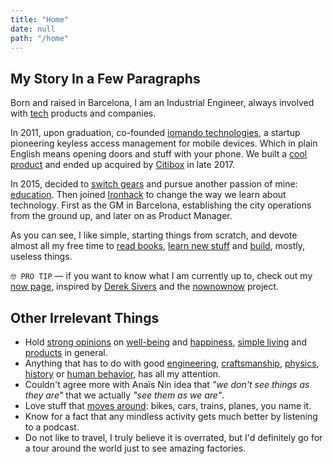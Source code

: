 ```yaml
---
title: "Home"
date: null
path: "/home"
---
```


## My Story In a Few Paragraphs
Born and raised in Barcelona, I am an Industrial Engineer, always involved with [tech](/tags/tech) products and companies.

In 2011, upon graduation, co-founded [iomando technologies](/iomando), a startup pioneering keyless access management for mobile devices. Which in plain English means opening doors and stuff with your phone. We built a [cool product](/iomando) and ended up acquired by [Citibox](https://citibox.com/) in late 2017.

In 2015, decided to [switch gears](/blog/2015/stepping-down) and pursue another passion of mine: [education](/tags/education). Then joined [Ironhack](/ironhack) to change the way we learn about technology. First as the GM in Barcelona, establishing the city operations from the ground up, and later on as Product Manager.

As you can see, I like simple, starting things from scratch, and devote almost all my free time to [read books](/books), [learn new stuff](/blog/2018/udacity-dand) and [build](https://github.com/MarcCollado), mostly, useless things.

`🤓 PRO TIP` — if you want to know what I am currently up to, check out my [now page](/now), inspired by [Derek Sivers](https://sivers.org/) and the [nownownow](https://nownownow.com/) project.


## Other Irrelevant Things
* Hold [strong opinions](/tags/opinion) on [well-being](/tags/health) and [happiness](/tags/happiness), [simple living](/tags/simple) and [products](/tags/product) in general.
* Anything that has to do with good [engineering](/tags/coding), [craftsmanship](/tags/craft), [physics](/tags/physics), [history](/tags/history) or [human behavior](/tags/psychology), has all my attention.
* Couldn't agree more with Anaïs Nin idea that *"we don't see things as they are"* that we actually *"see them as we are"*.
* Love stuff that [moves around](/tags/transport): bikes, cars, trains, planes, you name it.
* Know for a fact that any mindless activity gets much better by listening to a podcast.
* Do not like to travel, I truly believe it is overrated, but I'd definitely go for a tour around the world just to see amazing factories.
